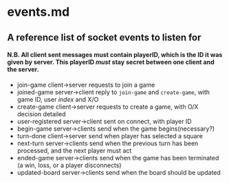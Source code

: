 # events.md
## A reference list of socket events to listen for
#### N.B. All client sent messages must contain playerID, which is the ID it was given by server. This playerID *must* stay secret between one client and the server.
-   join-game
    client->server
    requests to join a game
-   joined-game
    server->client
    reply to `join-game` and `create-game`, with game ID, user _index_ and X/O
-   create-game
    client->server
    requests to create a game, with O/X decision detailed
-   user-registered
    server->client
    sent on connect, with player ID
-   begin-game
    server->clients
    send when the game begins(necessary?)
-   turn-done
    client->server
    send when player has selected a square
-   next-turn
    server->clients
    send when the previous turn has been processed, and the next player must act
-   ended-game
    server->clients
    send when the game has been terminated
    (a win, loss, or a player disconnects)
-   updated-board
    server->clients
    send when the board should be updated
